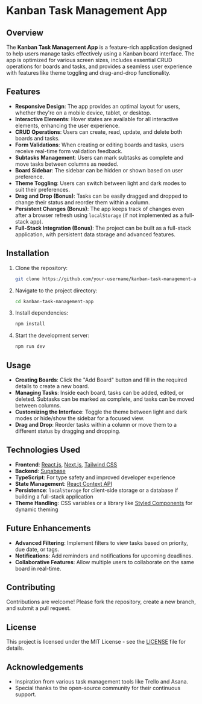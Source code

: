 # Kanban Task Management App

## Overview

The **Kanban Task Management App** is a feature-rich application designed to help users manage tasks effectively using a Kanban board interface. The app is optimized for various screen sizes, includes essential CRUD operations for boards and tasks, and provides a seamless user experience with features like theme toggling and drag-and-drop functionality.

## Features

- **Responsive Design**: The app provides an optimal layout for users, whether they're on a mobile device, tablet, or desktop.
- **Interactive Elements**: Hover states are available for all interactive elements, enhancing the user experience.
- **CRUD Operations**: Users can create, read, update, and delete both boards and tasks.
- **Form Validations**: When creating or editing boards and tasks, users receive real-time form validation feedback.
- **Subtasks Management**: Users can mark subtasks as complete and move tasks between columns as needed.
- **Board Sidebar**: The sidebar can be hidden or shown based on user preference.
- **Theme Toggling**: Users can switch between light and dark modes to suit their preferences.
- **Drag and Drop (Bonus)**: Tasks can be easily dragged and dropped to change their status and reorder them within a column.
- **Persistent Changes (Bonus)**: The app keeps track of changes even after a browser refresh using `localStorage` (if not implemented as a full-stack app).
- **Full-Stack Integration (Bonus)**: The project can be built as a full-stack application, with persistent data storage and advanced features.

## Installation

1. Clone the repository:
   ```bash
   git clone https://github.com/your-username/kanban-task-management-app.git
   ```
2. Navigate to the project directory:
   ```bash
   cd kanban-task-management-app
   ```
3. Install dependencies:
   ```bash
   npm install
   ```
4. Start the development server:
   ```bash
   npm run dev
   ```

## Usage

- **Creating Boards**: Click the "Add Board" button and fill in the required details to create a new board.
- **Managing Tasks**: Inside each board, tasks can be added, edited, or deleted. Subtasks can be marked as complete, and tasks can be moved between columns.
- **Customizing the Interface**: Toggle the theme between light and dark modes or hide/show the sidebar for a focused view.
- **Drag and Drop**: Reorder tasks within a column or move them to a different status by dragging and dropping.

## Technologies Used

- **Frontend**: [React.js](https://reactjs.org/), [Next.js](https://nextjs.org/), [Tailwind CSS](https://tailwindcss.com/)
- **Backend**: [Supabase](https://supabase.com/)
- **TypeScript**: For type safety and improved developer experience
- **State Management**: [React Context API](https://reactjs.org/docs/context.html)
- **Persistence**: `localStorage` for client-side storage or a database if building a full-stack application
- **Theme Handling**: CSS variables or a library like [Styled Components](https://styled-components.com/) for dynamic theming

## Future Enhancements

- **Advanced Filtering**: Implement filters to view tasks based on priority, due date, or tags.
- **Notifications**: Add reminders and notifications for upcoming deadlines.
- **Collaborative Features**: Allow multiple users to collaborate on the same board in real-time.

## Contributing

Contributions are welcome! Please fork the repository, create a new branch, and submit a pull request.

## License

This project is licensed under the MIT License - see the [LICENSE](LICENSE) file for details.

## Acknowledgements

- Inspiration from various task management tools like Trello and Asana.
- Special thanks to the open-source community for their continuous support.
